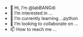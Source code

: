 - 👋 Hi, I’m @labBANGdi
- 👀 I’m interested in ...
- 🌱 I’m currently learning ...python
- 💞️ I’m looking to collaborate on ...
- 📫 How to reach me ...

<!---
labBANGdi/labBANGdi is a ✨ special ✨ repository because its `README.md` (this file) appears on your GitHub profile.
You can click the Preview link to take a look at your changes.
--->
